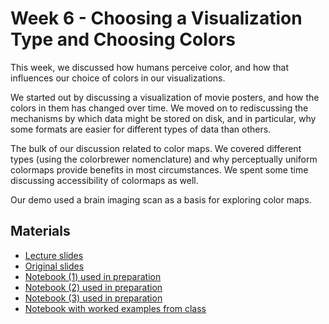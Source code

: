 # Week 6 - Choosing a Visualization Type and Choosing Colors

This week, we discussed how humans perceive color, and how that influences our
choice of colors in our visualizations.

We started out by discussing a visualization of movie posters, and how the
colors in them has changed over time.  We moved on to rediscussing the
mechanisms by which data might be stored on disk, and in particular, why some
formats are easier for different types of data than others.

The bulk of our discussion related to color maps.  We covered different types
(using the colorbrewer nomenclature) and why perceptually uniform colormaps
provide benefits in most circumstances.  We spent some time discussing
accessibility of colormaps as well.

Our demo used a brain imaging scan as a basis for exploring color maps.

## Materials

 * [Lecture slides](lecture_week06.pdf)
 * [Original slides](https://docs.google.com/presentation/d/1T4yHid6nLNnKKvWW8rAmejrzRXVSg7_gof-A2ZlzYyE/)
 * [Notebook (1) used in preparation](prep_notebook_week06_01.ipynb)
 * [Notebook (2) used in preparation](prep_notebook_week06_02.ipynb)
 * [Notebook (3) used in preparation](prep_notebook_week06_03.ipynb)
 * [Notebook with worked examples from class](examples_week06.ipynb)
